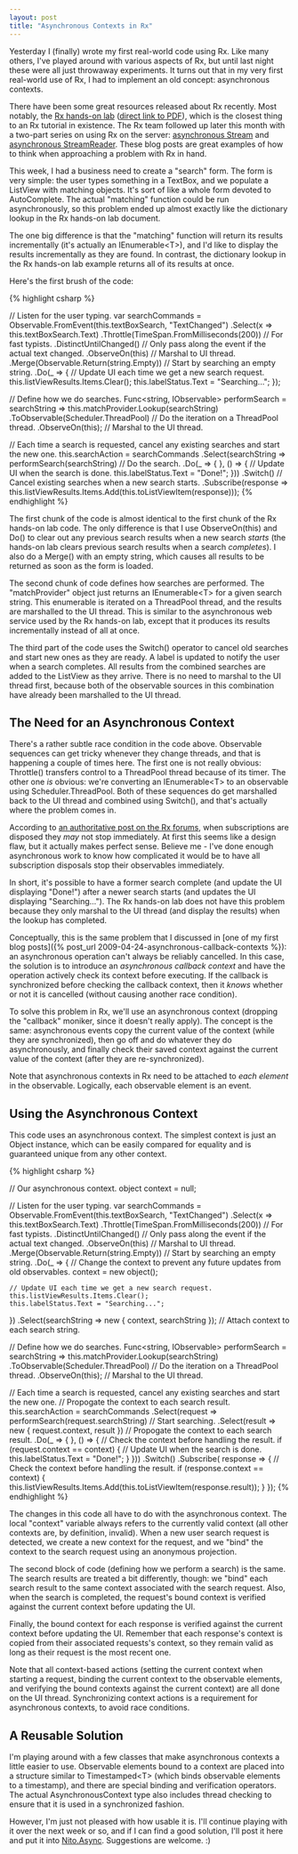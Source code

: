 ```yaml
---
layout: post
title: "Asynchronous Contexts in Rx"
---
```

Yesterday I (finally) wrote my first real-world code using Rx. Like many others, I've played around with various aspects of Rx, but until last night these were all just throwaway experiments. It turns out that in my very first real-world use of Rx, I had to implement an old concept: asynchronous contexts.

There have been some great resources released about Rx recently. Most notably, the [Rx hands-on lab](https://docs.microsoft.com/en-us/archive/blogs/rxteam/rx-hands-on-labs-published?WT.mc_id=DT-MVP-5000058) ([direct link to PDF](http://download.microsoft.com/download/C/5/D/C5D669F9-01DF-4FAF-BBA9-29C096C462DB/Rx%20HOL%20.NET.pdf)), which is the closest thing to an Rx tutorial in existence. The Rx team followed up later this month with a two-part series on using Rx on the server: [asynchronous Stream](https://docs.microsoft.com/en-us/archive/blogs/jeffva/rx-on-the-server-part-1-of-n-asynchronous-system-io-stream-reading?WT.mc_id=DT-MVP-5000058) and [asynchronous StreamReader](https://docs.microsoft.com/en-us/archive/blogs/jeffva/rx-on-the-server-part-2-of-n-asynchronous-streamreader?WT.mc_id=DT-MVP-5000058). These blog posts are great examples of how to think when approaching a problem with Rx in hand.

This week, I had a business need to create a "search" form. The form is very simple: the user types something in a TextBox, and we populate a ListView with matching objects. It's sort of like a whole form devoted to AutoComplete. The actual "matching" function could be run asynchronously, so this problem ended up almost exactly like the dictionary lookup in the Rx hands-on lab document.

The one big difference is that the "matching" function will return its results incrementally (it's actually an IEnumerable\<T>), and I'd like to display the results incrementally as they are found. In contrast, the dictionary lookup in the Rx hands-on lab example returns all of its results at once.

Here's the first brush of the code:

{% highlight csharp %}

// Listen for the user typing.
var searchCommands = Observable.FromEvent<EventArgs>(this.textBoxSearch, "TextChanged")
  .Select(x => this.textBoxSearch.Text)
  .Throttle(TimeSpan.FromMilliseconds(200)) // For fast typists.
  .DistinctUntilChanged() // Only pass along the event if the actual text changed.
  .ObserveOn(this) // Marshal to UI thread.
  .Merge(Observable.Return(string.Empty)) // Start by searching an empty string.
  .Do(_ =>
  {
    // Update UI each time we get a new search request.
    this.listViewResults.Items.Clear();
    this.labelStatus.Text = "Searching...";
  });

// Define how we do searches.
Func<string, IObservable<T>> performSearch = searchString => this.matchProvider.Lookup(searchString)
  .ToObservable(Scheduler.ThreadPool) // Do the iteration on a ThreadPool thread.
  .ObserveOn(this); // Marshal to the UI thread.

// Each time a search is requested, cancel any existing searches and start the new one.
this.searchAction =
  searchCommands
  .Select(searchString =>
    performSearch(searchString) // Do the search.
    .Do(_ => { },
      () =>
      {
        // Update UI when the search is done.
        this.labelStatus.Text = "Done!";
      }))
  .Switch() // Cancel existing searches when a new search starts.
  .Subscribe(response => this.listViewResults.Items.Add(this.toListViewItem(response)));
{% endhighlight %}

The first chunk of the code is almost identical to the first chunk of the Rx hands-on lab code. The only difference is that I use ObserveOn(this) and Do() to clear out any previous search results when a new search _starts_ (the hands-on lab clears previous search results when a search _completes_). I also do a Merge() with an empty string, which causes all results to be returned as soon as the form is loaded.

The second chunk of code defines how searches are performed. The "matchProvider" object just returns an IEnumerable\<T> for a given search string. This enumerable is iterated on a ThreadPool thread, and the results are marshalled to the UI thread. This is similar to the asynchronous web service used by the Rx hands-on lab, except that it produces its results incrementally instead of all at once.

The third part of the code uses the Switch() operator to cancel old searches and start new ones as they are ready. A label is updated to notify the user when a search completes. All results from the combined searches are added to the ListView as they arrive. There is no need to marshal to the UI thread first, because both of the observable sources in this combination have already been marshalled to the UI thread.

## The Need for an Asynchronous Context

There's a rather subtle race condition in the code above. Observable sequences can get tricky whenever they change threads, and that is happening a couple of times here. The first one is not really obvious: Throttle() transfers control to a ThreadPool thread because of its timer. The other one _is_ obvious: we're converting an IEnumerable\<T> to an observable using Scheduler.ThreadPool. Both of these sequences do get marshalled back to the UI thread and combined using Switch(), and that's actually where the problem comes in.

According to [an authoritative post on the Rx forums](http://social.msdn.microsoft.com/Forums/en-US/rx/thread/19be939b-d257-4d8e-b104-4dfcc59b3ff8?WT.mc_id=DT-MVP-5000058), when subscriptions are disposed they _may_ not stop immediately. At first this seems like a design flaw, but it actually makes perfect sense. Believe me - I've done enough asynchronous work to know how complicated it would be to have all subscription disposals stop their observables immediately.

In short, it's possible to have a former search complete (and update the UI displaying "Done!") after a newer search starts (and updates the UI displaying "Searching..."). The Rx hands-on lab does not have this problem because they only marshal to the UI thread (and display the results) when the lookup has completed.

Conceptually, this is the same problem that I discussed in [one of my first blog posts]({% post_url 2009-04-24-asynchronous-callback-contexts %}): an asynchronous operation can't always be reliably cancelled. In this case, the solution is to introduce an _asynchronous callback context_ and have the operation actively check its context before executing. If the callback is synchronized before checking the callback context, then it _knows_ whether or not it is cancelled (without causing another race condition).

To solve this problem in Rx, we'll use an asynchronous context (dropping the "callback" moniker, since it doesn't really apply). The concept is the same: asynchronous events copy the current value of the context (while they are synchronized), then go off and do whatever they do asynchronously, and finally check their saved context against the current value of the context (after they are re-synchronized).

Note that asynchronous contexts in Rx need to be attached to _each element_ in the observable. Logically, each observable element is an event.

## Using the Asynchronous Context

This code uses an asynchronous context. The simplest context is just an Object instance, which can be easily compared for equality and is guaranteed unique from any other context.

{% highlight csharp %}

// Our asynchronous context.
object context = null;

// Listen for the user typing.
var searchCommands = Observable.FromEvent<EventArgs>(this.textBoxSearch, "TextChanged")
  .Select(x => this.textBoxSearch.Text)
  .Throttle(TimeSpan.FromMilliseconds(200)) // For fast typists.
  .DistinctUntilChanged() // Only pass along the event if the actual text changed.
  .ObserveOn(this) // Marshal to UI thread.
  .Merge(Observable.Return(string.Empty)) // Start by searching an empty string.
  .Do(_ =>
  {
    // Change the context to prevent any future updates from old observables.
    context = new object();

    // Update UI each time we get a new search request.
    this.listViewResults.Items.Clear();
    this.labelStatus.Text = "Searching...";
  })
  .Select(searchString => new { context, searchString }); // Attach context to each search string.

// Define how we do searches.
Func<string, IObservable<T>> performSearch = searchString => this.matchProvider.Lookup(searchString)
  .ToObservable(Scheduler.ThreadPool) // Do the iteration on a ThreadPool thread.
  .ObserveOn(this); // Marshal to the UI thread.

// Each time a search is requested, cancel any existing searches and start the new one.
// Propogate the context to each search result.
this.searchAction =
  searchCommands
  .Select(request =>
    performSearch(request.searchString) // Start searching.
    .Select(result => new { request.context, result }) // Propogate the context to each search result.
    .Do(_ => { },
      () =>
      {
        // Check the context before handling the result.
        if (request.context == context)
        {
          // Update UI when the search is done.
          this.labelStatus.Text = "Done!";
        }
      }))
  .Switch()
  .Subscribe(
    response =>
    {
      // Check the context before handling the result.
      if (response.context == context)
      {
        this.listViewResults.Items.Add(this.toListViewItem(response.result));
      }
    });
{% endhighlight %}

The changes in this code all have to do with the asynchronous context. The local "context" variable always refers to the currently valid context (all other contexts are, by definition, invalid). When a new user search request is detected, we create a new context for the request, and we "bind" the context to the search request using an anonymous projection.

The second block of code (defining how we perform a search) is the same. The search results are treated a bit differently, though: we "bind" each search result to the same context associated with the search request. Also, when the search is completed, the request's bound context is verified against the current context before updating the UI.

Finally, the bound context for each response is verified against the current context before updating the UI. Remember that each response's context is copied from their associated requests's context, so they remain valid as long as their request is the most recent one.

Note that all context-based actions (setting the current context when starting a request, binding the current context to the observable elements, and verifying the bound contexts against the current context) are all done on the UI thread. Synchronizing context actions is a requirement for asynchronous contexts, to avoid race conditions.

## A Reusable Solution

I'm playing around with a few classes that make asynchronous contexts a little easier to use. Observable elements bound to a context are placed into a structure similar to Timestamped\<T> (which binds observable elements to a timestamp), and there are special binding and verification operators. The actual AsynchronousContext type also includes thread checking to ensure that it is used in a synchronized fashion.

However, I'm just not pleased with how usable it is. I'll continue playing with it over the next week or so, and if I can find a good solution, I'll post it here and put it into [Nito.Async](https://github.com/StephenClearyArchive/Nito.Asynchronous). Suggestions are welcome. :)

